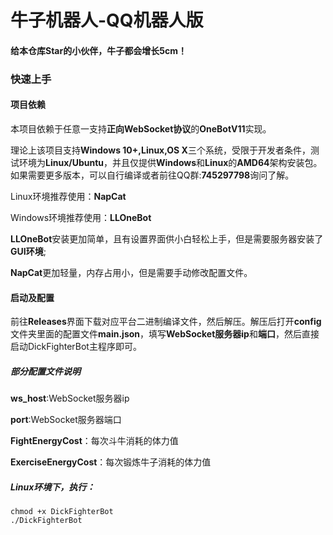 # 牛子机器人-QQ机器人版

#### 给本仓库Star的小伙伴，牛子都会增长5cm！

### 快速上手
#### 项目依赖
本项目依赖于任意一支持**正向WebSocket协议**的**OneBotV11**实现。

理论上该项目支持**Windows 10+,Linux,OS X**三个系统，受限于开发者条件，测试环境为**Linux/Ubuntu**，并且仅提供**Windows**和**Linux**的**AMD64**架构安装包。如果需要更多版本，可以自行编译或者前往QQ群:**745297798**询问了解。

Linux环境推荐使用：**NapCat**

Windows环境推荐使用：**LLOneBot**

**LLOneBot**安装更加简单，且有设置界面供小白轻松上手，但是需要服务器安装了**GUI环境**;

**NapCat**更加轻量，内存占用小，但是需要手动修改配置文件。

#### 启动及配置
前往**Releases**界面下载对应平台二进制编译文件，然后解压。解压后打开**config**文件夹里面的配置文件**main.json**，填写**WebSocket服务器ip**和**端口**，然后直接启动DickFighterBot主程序即可。

##### 部分配置文件说明

**ws_host**:WebSocket服务器ip

**port**:WebSocket服务器端口

**FightEnergyCost**：每次斗牛消耗的体力值

**ExerciseEnergyCost**：每次锻炼牛子消耗的体力值

##### Linux环境下，执行：
```
chmod +x DickFighterBot
./DickFighterBot
```
